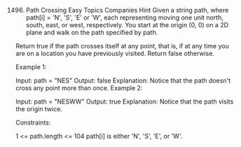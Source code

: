1496. Path Crossing
Easy
Topics
Companies
Hint
Given a string path, where path[i] = 'N', 'S', 'E' or 'W', each representing moving one unit north, south, east, or west, respectively. You start at the origin (0, 0) on a 2D plane and walk on the path specified by path.

Return true if the path crosses itself at any point, that is, if at any time you are on a location you have previously visited. Return false otherwise.

 

Example 1:


Input: path = "NES"
Output: false 
Explanation: Notice that the path doesn't cross any point more than once.
Example 2:


Input: path = "NESWW"
Output: true
Explanation: Notice that the path visits the origin twice.
 

Constraints:

1 <= path.length <= 104
path[i] is either 'N', 'S', 'E', or 'W'.